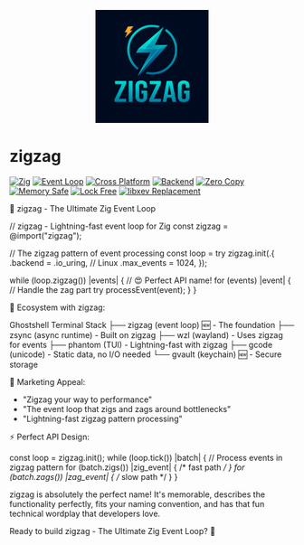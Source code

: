 <p align="center">
  <img src="assets/icons/zigzag.png" alt="ZigZag Logo" width="200"/>
</p>

# zigzag

[![Zig](https://img.shields.io/badge/Zig-0.16.0--dev-orange?style=flat-square&logo=zig)](https://ziglang.org/)
[![Event Loop](https://img.shields.io/badge/Event%20Loop-High%20Performance-blue?style=flat-square)](https://github.com/yourusername/zigzag)
[![Cross Platform](https://img.shields.io/badge/Platform-Linux%20%7C%20macOS%20%7C%20Windows-lightgrey?style=flat-square)](https://github.com/yourusername/zigzag)
[![Backend](https://img.shields.io/badge/Backend-io__uring%20%7C%20kqueue%20%7C%20IOCP-green?style=flat-square)](https://github.com/yourusername/zigzag)
[![Zero Copy](https://img.shields.io/badge/Zero%20Copy-I%2FO-red?style=flat-square)](https://github.com/yourusername/zigzag)
[![Memory Safe](https://img.shields.io/badge/Memory-Safe-brightgreen?style=flat-square)](https://github.com/yourusername/zigzag)
[![Lock Free](https://img.shields.io/badge/Lock-Free-purple?style=flat-square)](https://github.com/yourusername/zigzag)
[![libxev Replacement](https://img.shields.io/badge/Replaces-libxev-yellow?style=flat-square)](https://github.com/yourusername/zigzag)

  🎯 zigzag - The Ultimate Zig Event Loop

  // zigzag - Lightning-fast event loop for Zig
  const zigzag = @import("zigzag");

  // The zigzag pattern of event processing
  const loop = try zigzag.init(.{
      .backend = .io_uring, // Linux
      .max_events = 1024,
  });

  while (loop.zigzag()) |events| { // 😍 Perfect API name!
      for (events) |event| {
          // Handle the zag part
          try processEvent(event);
      }
  }

  🚀 Ecosystem with zigzag:

  Ghostshell Terminal Stack
  ├── zigzag (event loop) 🆕 - The foundation
  ├── zsync (async runtime) - Built on zigzag
  ├── wzl (wayland) - Uses zigzag for events
  ├── phantom (TUI) - Lightning-fast with zigzag
  ├── gcode (unicode) - Static data, no I/O needed
  └── gvault (keychain) 🆕 - Secure storage

  🎯 Marketing Appeal:

  - "Zigzag your way to performance"
  - "The event loop that zigs and zags around bottlenecks"
  - "Lightning-fast zigzag pattern processing"

  ⚡ Perfect API Design:

  const loop = zigzag.init();
  while (loop.tick()) |batch| {
      // Process events in zigzag pattern
      for (batch.zigs()) |zig_event| { /* fast path */ }
      for (batch.zags()) |zag_event| { /* slow path */ }
  }

  zigzag is absolutely the perfect name! It's memorable, describes the functionality perfectly,
   fits your naming convention, and has that fun technical wordplay that developers love.

  Ready to build zigzag - The Ultimate Zig Event Loop? 🎯


